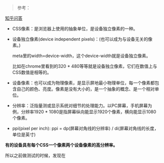 > 参考：

[知乎问答](https://www.zhihu.com/question/32011095)


* CSS像素：是浏览器上使用的抽象单位，是设备独立像素的一种。

* 设备独立像素(device independent pixels)：(也可以成为与设备无关的像素。) 
	
	meta里的width=device-width，这个device-width就是设备独立像素。

	比如在chrome里看到的320 * 480等等就是设备独立像素，它们在数值上与CSS数值是相等的。

* 设备像素：也可以成为物理像素，是显示屏地最小物理单位，每一个像素都包含自己的颜色、亮度。像素是没有大小的，是一个抽象的概念、是一个相对单位。

* 分辨率：泛指量测或显示系统对细节的处理能力。以PC屏幕，手机屏幕为例，分辨率1920 * 1080是指屏幕纵向能显示1920个像素，横向能显示1080个像素。

* ppi(pixel per inch): ppi = dp(屏幕对角线的分辨率) / di(屏幕对角线的长度，单位是英寸)

**有的设备具有每个CSS一个像素两个设备像素的高分辨率。**

所以之前做测试的时候，发现在
